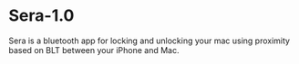 # Sera-1.0

Sera is a bluetooth app for locking and unlocking your mac using proximity based on BLT between your iPhone and Mac.
